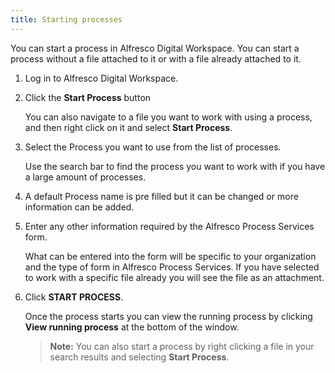 ```yaml
---
title: Starting processes
---
```

You can start a process in Alfresco Digital Workspace. You can start a process without a file attached to it or with a file already attached to it.

1. Log in to Alfresco Digital Workspace.

2. Click the **Start Process** button

    You can also navigate to a file you want to work with using a process, and then right click on it and select **Start Process**.

3. Select the Process you want to use from the list of processes.

    Use the search bar to find the process you want to work with if you have a large amount of processes.

4. A default Process name is pre filled but it can be changed or more information can be added.

5. Enter any other information required by the Alfresco Process Services form.

    What can be entered into the form will be specific to your organization and the type of form in Alfresco Process Services. If you have selected to work with a specific file already you will see the file as an attachment.

6. Click **START PROCESS**.

    Once the process starts you can view the running process by clicking **View running process** at the bottom of the window.

   > **Note:** You can also start a process by right clicking a file in your search results and selecting **Start Process**.

